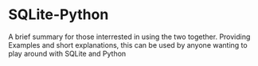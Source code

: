 # SQLite-Python
A brief summary for those interrested in using the two together. Providing Examples and short explanations, this can be used by anyone wanting to play around with SQLite and Python
